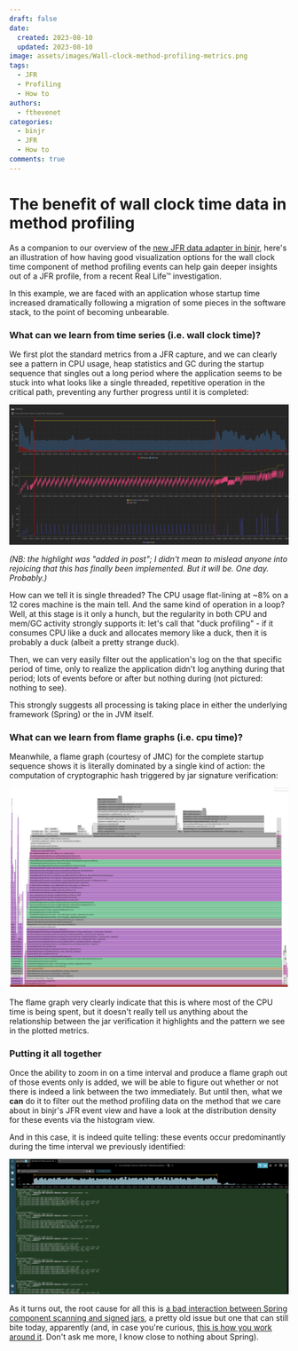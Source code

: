 ```yaml
---
draft: false
date:
  created: 2023-08-10
  updated: 2023-08-10
image: assets/images/Wall-clock-method-profiling-metrics.png
tags:
  - JFR
  - Profiling
  - How to
authors:
  - fthevenet
categories:
  - binjr
  - JFR
  - How to
comments: true
---
```

# The benefit of wall clock time data in method profiling


As a companion to our overview of the [new JFR data adapter in binjr](New-adapter-JFR..md), here's an illustration of how having good visualization options for the wall clock time component of method profiling events can help gain deeper insights out of a JFR profile, from a recent Real Life™  investigation.

In this example, we are faced with an application whose startup time increased dramatically following a migration of some pieces in the software stack, to the point of becoming unbearable.

<!-- more -->

### What can we learn from time series (i.e. wall clock time)?
We first plot the standard metrics from a JFR capture, and we can clearly see a pattern in CPU usage, heap statistics and GC  during the startup sequence that singles out a long period where the application seems to be stuck into what looks like a single threaded, repetitive operation in the critical path, preventing any further progress until it is completed:

![startup_cpu_heap_gc](../../assets/images/Wall-clock-method-profiling-metrics.png)

*(NB: the highlight was "added in post"; I didn't mean to mislead anyone into rejoicing that this has finally been implemented. But it will be. One day. Probably.)*

How can we tell it is single threaded? The CPU usage flat-lining at ~8% on a 12 cores machine is the main tell. And the same kind of operation in a loop? Well, at this stage is it only a hunch, but the regularity in both CPU and mem/GC activity strongly supports it: let's call that "duck profiling" - if it consumes CPU like a duck and allocates memory like a duck, then it is probably a duck (albeit a pretty strange duck).

Then, we can very easily filter out the application's log on the that specific period of time, only to realize the application didn't log anything during that period; lots of events before or after but nothing during (not pictured: nothing to see). 

This strongly suggests all processing is taking place in either the underlying framework (Spring) or the in JVM itself.

### What can we learn from flame graphs (i.e. cpu time)?

Meanwhile, a flame graph (courtesy of JMC) for the complete startup sequence shows it is literally dominated by a single kind of action: the computation of cryptographic hash triggered by jar signature verification:

![flamegraph](../../assets/images/Wall-clock-method-profiling-flamegraph.png)


The flame graph very clearly indicate that this is where most of the CPU time is being spent, but it doesn't really tell us anything about the relationship between the jar verification it highlights and the pattern we see in the plotted metrics. 

### Putting it all together

Once the ability to zoom in on a time interval and produce a flame graph out of those events only is added, we will be able to figure out whether or not there is indeed a link between the two immediately. But until then, what we **can** do it to filter out the method profiling data on the method that we care about in binjr's JFR event view and have a look at the distribution density for these events via the histogram view. 

And in this case, it is indeed quite telling: these events occur predominantly during the time interval we previously identified:

![image](../../assets/images/Wall-clock-method-profiling-events.png)


As it turns out, the root cause for all this is [a bad interaction between Spring component scanning and signed jars](https://github.com/spring-projects/spring-framework/issues/9371), a pretty old issue but one that can still bite today, apparently (and, in case you're curious, [this is how you work around it](https://docs.spring.io/spring-framework/reference/core/beans/classpath-scanning.html#beans-scanning-index). Don't ask me more, I know close to nothing about Spring).
